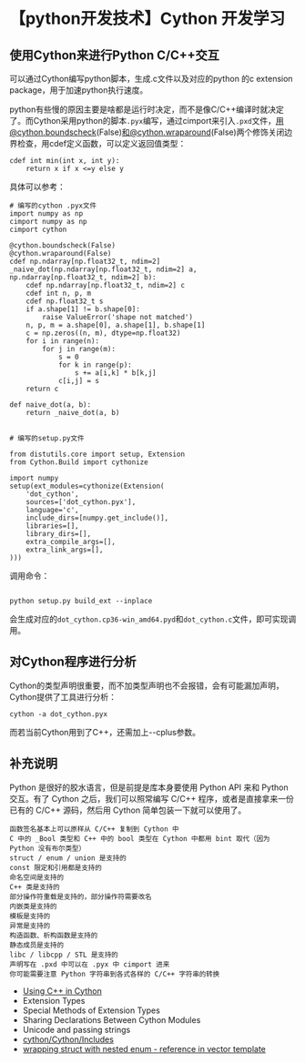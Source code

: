 # 【python开发技术】Cython 开发学习

## 使用Cython来进行Python C/C++交互

可以通过Cython编写python脚本，生成.c文件以及对应的python 的c extension package，用于加速python执行速度。


python有些慢的原因主要是啥都是运行时决定，而不是像C/C++编译时就决定了。而Cython采用python的脚本`.pyx`编写，通过cimport来引入`.pxd`文件，用@cython.boundscheck(False)和@cython.wraparound(False)两个修饰关闭边界检查，用cdef定义函数，可以定义返回值类型：

```
cdef int min(int x, int y):
    return x if x <=y else y

```

具体可以参考：

```
# 编写的cython .pyx文件
import numpy as np 
cimport numpy as np
cimport cython

@cython.boundscheck(False)
@cython.wraparound(False)
cdef np.ndarray[np.float32_t, ndim=2] _naive_dot(np.ndarray[np.float32_t, ndim=2] a, np.ndarray[np.float32_t, ndim=2] b):
    cdef np.ndarray[np.float32_t, ndim=2] c 
    cdef int n, p, m
    cdef np.float32_t s
    if a.shape[1] != b.shape[0]:
        raise ValueError('shape not matched')
    n, p, m = a.shape[0], a.shape[1], b.shape[1]
    c = np.zeros((n, m), dtype=np.float32)
    for i in range(n):
        for j in range(m):
            s = 0
            for k in range(p):
                s += a[i,k] * b[k,j]
            c[i,j] = s 
    return c 

def naive_dot(a, b):
    return _naive_dot(a, b)


```

```
# 编写的setup.py文件

from distutils.core import setup, Extension
from Cython.Build import cythonize

import numpy
setup(ext_modules=cythonize(Extension(
    'dot_cython',
    sources=['dot_cython.pyx'],
    language='c',
    include_dirs=[numpy.get_include()],
    libraries=[],
    library_dirs=[],
    extra_compile_args=[],
    extra_link_args=[],
)))

```

调用命令：

```

python setup.py build_ext --inplace

```

会生成对应的`dot_cython.cp36-win_amd64.pyd`和`dot_cython.c`文件，即可实现调用。

## 对Cython程序进行分析

Cython的类型声明很重要，而不加类型声明也不会报错，会有可能漏加声明，Cython提供了工具进行分析：

```
cython -a dot_cython.pyx
```

而若当前Cython用到了C++，还需加上--cplus参数。


## 补充说明

Python 是很好的胶水语言，但是前提是库本身要使用 Python API 来和 Python 交互。有了 Cython 之后，我们可以照常编写 C/C++ 程序，或者是直接拿来一份已有的 C/C++ 源码，然后用 Cython 简单包装一下就可以使用了。

```
函数签名基本上可以原样从 C/C++ 复制到 Cython 中
C 中的 _Bool 类型和 C++ 中的 bool 类型在 Cython 中都用 bint 取代（因为 Python 没有布尔类型）
struct / enum / union 是支持的
const 限定和引用都是支持的
命名空间是支持的
C++ 类是支持的
部分操作符重载是支持的，部分操作符需要改名
内嵌类是支持的
模板是支持的
异常是支持的
构造函数、析构函数是支持的
静态成员是支持的
libc / libcpp / STL 是支持的
声明写在 .pxd 中可以在 .pyx 中 cimport 进来
你可能需要注意 Python 字符串到各式各样的 C/C++ 字符串的转换
```

- [Using C++ in Cython](http://docs.cython.org/en/latest/src/userguide/wrapping_CPlusPlus.html)
- Extension Types
- Special Methods of Extension Types
- Sharing Declarations Between Cython Modules
- Unicode and passing strings
- [cython/Cython/Includes](https://github.com/cython/cython/tree/master/Cython/Includes)
- [wrapping struct with nested enum - reference in vector template](http://stackoverflow.com/questions/15561185/wrapping-struct-with-nested-enum-reference-in-vector-template)
